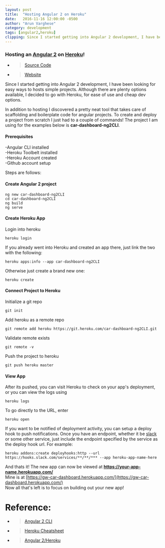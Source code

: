 ```yaml
---
layout: post
title:  "Hosting Angular 2 on Heroku"
date:   2016-11-16 12:00:00 -0500
author: "Arun Varghese"
category: development
tags: [angular2,heroku]
clipping: Since I started getting into Angular 2 development, I have been looking for easy ways to hosts simple projects. Although there are plenty options available, I decided to go with Heroku, for ease of use and cheap dev options. In addition to hosting I discovered a pretty neat tool that takes care of scaffolding and boilerplate code for angular projects. To create and deploy a project from scratch I just had to a couple of commands! The project I am using for the examples below is car-dashboard-ng2CLI... 
---
```


### Hosting an [Angular 2](https://angular.io/) on [Heroku](https://heroku.com/)!

+ > [Source Code](https://github.com/gitwrecked/car-dashboard-ng2CLI)
+ > [Website](https://gw-car-dashboard.herokuapp.com/)

Since I started getting into Angular 2 development, I have been looking for easy ways to hosts simple projects. Although there are plenty options available, I decided to go with Heroku, for ease of use and cheap dev options. 

In addition to hosting I discovered a pretty neat tool that takes care of scaffolding and boilerplate code for angular projects. To create and deploy a project from scratch I just had to a couple of commands! The project I am using for the examples below is **car-dashboard-ng2CLI**. 

#### Prerequisites  
-Angular CLI installed  
-Heroku Toolbelt installed  
-Heroku Account created  
-Github account setup  

Steps are follows:

#### Create Angular 2 project  
```
ng new car-dashboard-ng2CLI
cd car-dashboard-ng2CLI
ng build
ng serve
```

#### Create Heroku App  
Login into heroku  
```
heroku login  
```  
If you already went into Heroku and created an app there, just link the two with the following:  
```
heroku apps:info --app car-dashboard-ng2CLI 
```  
Otherwise just create a brand new one:  
```
heroku create
```

#### Connect Project to Heroku  
Initialize a git repo   
```  
git init  
```  
Add heroku as a remote repo  
```  
git remote add heroku https://git.heroku.com/car-dashboard-ng2CLI.git
```  
Validate remote exists  
```  
git remote -v  
```  
Push the project to heroku  
```  
git push heroku master
```  

#### View App  
After its pushed, you can visit Heroku to check on your app's deployment, or you can view the logs using  
```
heroku logs  
```  
To go directly to the URL, enter  
```  
heroku open  
```  
  
If you want to be notified of deployment activity, you can setup a deploy hook to push notifications. Once you have an endpoint, whether it be [slack](https://slack.com/) or some other service, just include the endpoint specified by the service as the deploy hook url. For example:  
```
heroku addons:create deployhooks:http --url https://hooks.slack.com/services/**/**/*** --app heroku-app-name-here
```  

And thats it! The new app can now be viewed at **https://your-app-name.herokuapp.com/**   
Mine is at [https://gw-car-dashboard.herokuapp.com/](https://gw-car-dashboard.herokuapp.com/)  
Now all that's left is to focus on building out your new app!  

# Reference:

+ >[Angular 2 CLI](https://github.com/angular/angular-cli)  
+ >[Heroku Cheatsheet](http://ruten.ca/2012/02/15/heroku-cheatsheet-useful-heroku-commands-reference/)  
+ >[Angular 2/Heroku](https://www.angularonrails.com/deploy-angular-cli-webpack-project-heroku/)  

